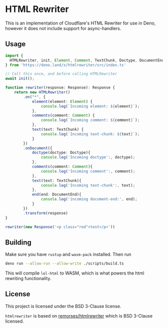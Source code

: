 # HTML Rewriter

This is an implementation of Cloudflare's HTML Rewriter for use in Deno, however
it does not include support for async-handlers.

## Usage

```ts
import { 
  HTMLRewriter, init, Element, Comment, TextChunk, Doctype, DocumentEnd
} from 'https://deno.land/x/htmlrewriter/src/index.ts'

// Call this once, and before calling HTMLRewriter
await init();

function rewriter(response: Response): Response {
    return new HTMLRewriter()
        .on("*", {
            element(element: Element) { 
                console.log(`Incoming element: ${element}`);
            },
            comments(comment: Comment) {
                console.log(`Incoming comment: ${comment}`);
            },
            text(text: TextChunk) {
                console.log(`Incoming text-chunk: ${text}`);
            }
        })
        .onDocument({
            doctype(doctype: Doctype){
                console.log('Incoming doctype':, doctype);
            },
            comments(comment: Comment){
                console.log('Incoming comment':, comment);
            },
            text(text: TextChunk){
                console.log('Incoming text-chunk':, text);
            },
            end(end: DocumentEnd){
                console.log('incoming document-end:', end);
            }
        })
        .transform(response)
}

rewriter(new Response('<p class="red">test</p>'))
```

## Building

Make sure you have `rustup` and `wasm-pack` installed. Then run

```sh
deno run --allow-run --allow-write ./scripts/build.ts
```

This will compile `lol-html` to WASM, which is what powers the html rewriting
functionality.

## License

This project is licensed under the BSD 3-Clause license.

`htmlrewriter` is based on
[remorses/htmlrewriter](https://github.com/remorses/htmlrewriter) which is BSD
3-Clause licensed.
